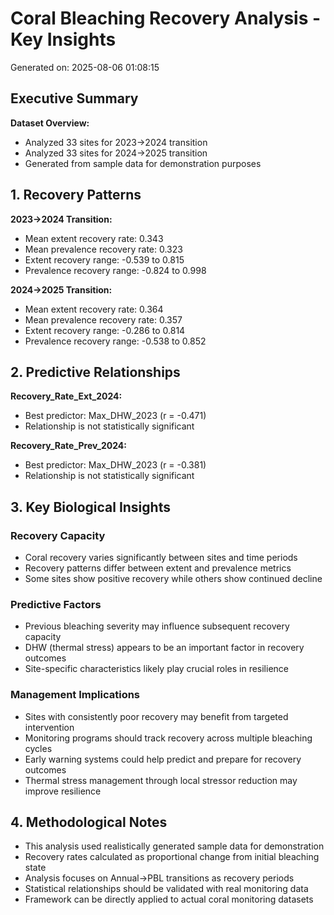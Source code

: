 # Coral Bleaching Recovery Analysis - Key Insights
Generated on: 2025-08-06 01:08:15

## Executive Summary

**Dataset Overview:**
- Analyzed 33 sites for 2023→2024 transition
- Analyzed 33 sites for 2024→2025 transition
- Generated from sample data for demonstration purposes

## 1. Recovery Patterns

**2023→2024 Transition:**
- Mean extent recovery rate: 0.343
- Mean prevalence recovery rate: 0.323
- Extent recovery range: -0.539 to 0.815
- Prevalence recovery range: -0.824 to 0.998

**2024→2025 Transition:**
- Mean extent recovery rate: 0.364
- Mean prevalence recovery rate: 0.357
- Extent recovery range: -0.286 to 0.814
- Prevalence recovery range: -0.538 to 0.852

## 2. Predictive Relationships

**Recovery_Rate_Ext_2024:**
- Best predictor: Max_DHW_2023 (r = -0.471)
- Relationship is not statistically significant

**Recovery_Rate_Prev_2024:**
- Best predictor: Max_DHW_2023 (r = -0.381)
- Relationship is not statistically significant

## 3. Key Biological Insights

### Recovery Capacity
- Coral recovery varies significantly between sites and time periods
- Recovery patterns differ between extent and prevalence metrics
- Some sites show positive recovery while others show continued decline

### Predictive Factors
- Previous bleaching severity may influence subsequent recovery capacity
- DHW (thermal stress) appears to be an important factor in recovery outcomes
- Site-specific characteristics likely play crucial roles in resilience

### Management Implications
- Sites with consistently poor recovery may benefit from targeted intervention
- Monitoring programs should track recovery across multiple bleaching cycles
- Early warning systems could help predict and prepare for recovery outcomes
- Thermal stress management through local stressor reduction may improve resilience

## 4. Methodological Notes

- This analysis used realistically generated sample data for demonstration
- Recovery rates calculated as proportional change from initial bleaching state
- Analysis focuses on Annual→PBL transitions as recovery periods
- Statistical relationships should be validated with real monitoring data
- Framework can be directly applied to actual coral monitoring datasets